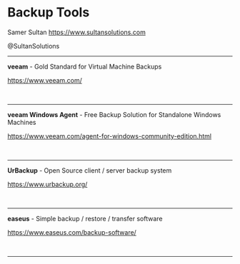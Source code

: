 # Backup Tools 

Samer Sultan
https://www.sultansolutions.com

@SultanSolutions

---


**veeam** - Gold Standard for Virtual Machine Backups 

https://www.veeam.com/

&nbsp;
&nbsp;

---

**veeam Windows Agent** - Free Backup Solution for Standalone Windows Machines

https://www.veeam.com/agent-for-windows-community-edition.html

&nbsp;
&nbsp;

---

**UrBackup** - Open Source client / server backup system

https://www.urbackup.org/

&nbsp;
&nbsp;

---

**easeus** - Simple backup / restore / transfer software 

https://www.easeus.com/backup-software/

&nbsp;
&nbsp;

---


